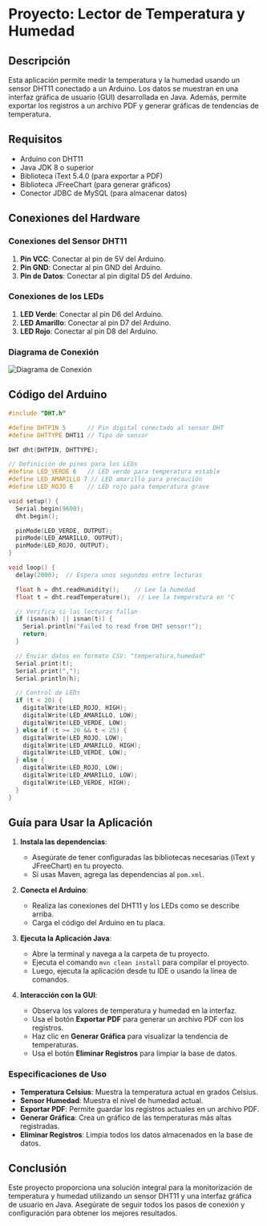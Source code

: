 # Proyecto: Lector de Temperatura y Humedad

## Descripción
Esta aplicación permite medir la temperatura y la humedad usando un sensor DHT11 conectado a un Arduino. Los datos se muestran en una interfaz gráfica de usuario (GUI) desarrollada en Java. Además, permite exportar los registros a un archivo PDF y generar gráficas de tendencias de temperatura.

## Requisitos
- Arduino con DHT11
- Java JDK 8 o superior
- Biblioteca iText 5.4.0 (para exportar a PDF)
- Biblioteca JFreeChart (para generar gráficos)
- Conector JDBC de MySQL (para almacenar datos)

## Conexiones del Hardware

### Conexiones del Sensor DHT11
1. **Pin VCC**: Conectar al pin de 5V del Arduino.
2. **Pin GND**: Conectar al pin GND del Arduino.
3. **Pin de Datos**: Conectar al pin digital D5 del Arduino.

### Conexiones de los LEDs
1. **LED Verde**: Conectar al pin D6 del Arduino.
2. **LED Amarillo**: Conectar al pin D7 del Arduino.
3. **LED Rojo**: Conectar al pin D8 del Arduino.

### Diagrama de Conexión

![Diagrama de Conexión](https://link_a_tu_imagen_diagrama.png)

## Código del Arduino

```cpp
#include "DHT.h"

#define DHTPIN 5      // Pin digital conectado al sensor DHT
#define DHTTYPE DHT11 // Tipo de sensor

DHT dht(DHTPIN, DHTTYPE);

// Definición de pines para los LEDs
#define LED_VERDE 6   // LED verde para temperatura estable
#define LED_AMARILLO 7 // LED amarillo para precaución
#define LED_ROJO 8    // LED rojo para temperatura grave

void setup() {
  Serial.begin(9600);
  dht.begin();

  pinMode(LED_VERDE, OUTPUT);
  pinMode(LED_AMARILLO, OUTPUT);
  pinMode(LED_ROJO, OUTPUT);
}

void loop() {
  delay(2000);  // Espera unos segundos entre lecturas

  float h = dht.readHumidity();    // Lee la humedad
  float t = dht.readTemperature();  // Lee la temperatura en °C

  // Verifica si las lecturas fallan
  if (isnan(h) || isnan(t)) {
    Serial.println("Failed to read from DHT sensor!");
    return;
  }

  // Enviar datos en formato CSV: "temperatura,humedad"
  Serial.print(t);
  Serial.print(",");
  Serial.println(h);

  // Control de LEDs
  if (t < 20) {
    digitalWrite(LED_ROJO, HIGH);
    digitalWrite(LED_AMARILLO, LOW);
    digitalWrite(LED_VERDE, LOW);
  } else if (t >= 20 && t < 25) {
    digitalWrite(LED_ROJO, LOW);
    digitalWrite(LED_AMARILLO, HIGH);
    digitalWrite(LED_VERDE, LOW);
  } else {
    digitalWrite(LED_ROJO, LOW);
    digitalWrite(LED_AMARILLO, LOW);
    digitalWrite(LED_VERDE, HIGH);
  }
}
```

## Guía para Usar la Aplicación

1. **Instala las dependencias**:
   - Asegúrate de tener configuradas las bibliotecas necesarias (iText y JFreeChart) en tu proyecto.
   - Si usas Maven, agrega las dependencias al `pom.xml`.

2. **Conecta el Arduino**:
   - Realiza las conexiones del DHT11 y los LEDs como se describe arriba.
   - Carga el código del Arduino en tu placa.

3. **Ejecuta la Aplicación Java**:
   - Abre la terminal y navega a la carpeta de tu proyecto.
   - Ejecuta el comando `mvn clean install` para compilar el proyecto.
   - Luego, ejecuta la aplicación desde tu IDE o usando la línea de comandos.

4. **Interacción con la GUI**:
   - Observa los valores de temperatura y humedad en la interfaz.
   - Usa el botón **Exportar PDF** para generar un archivo PDF con los registros.
   - Haz clic en **Generar Gráfica** para visualizar la tendencia de temperaturas.
   - Usa el botón **Eliminar Registros** para limpiar la base de datos.

### Especificaciones de Uso

- **Temperatura Celsius**: Muestra la temperatura actual en grados Celsius.
- **Sensor Humedad**: Muestra el nivel de humedad actual.
- **Exportar PDF**: Permite guardar los registros actuales en un archivo PDF.
- **Generar Gráfica**: Crea un gráfico de las temperaturas más altas registradas.
- **Eliminar Registros**: Limpia todos los datos almacenados en la base de datos.

## Conclusión

Este proyecto proporciona una solución integral para la monitorización de temperatura y humedad utilizando un sensor DHT11 y una interfaz gráfica de usuario en Java. Asegúrate de seguir todos los pasos de conexión y configuración para obtener los mejores resultados.
